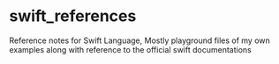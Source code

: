 # swift_references
Reference notes for Swift Language, Mostly playground files of my own examples along with reference to the official swift documentations

